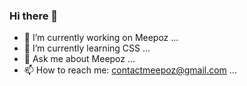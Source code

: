 ### Hi there 👋

- 🔭 I’m currently working on Meepoz ...
- 🌱 I’m currently learning CSS ...
- 💬 Ask me about Meepoz ...
- 📫 How to reach me: contactmeepoz@gmail.com ...

<!--
**Husky150/Husky150** is a ✨ _special_ ✨ repository because its `README.md` (this file) appears on your GitHub profile.

Here are some ideas to get you started:

- 🔭 I’m currently working on ...
- 🌱 I’m currently learning ...
- 👯 I’m looking to collaborate on ...
- 🤔 I’m looking for help with ...
- 💬 Ask me about ...
- 📫 How to reach me: ...
- 😄 Pronouns: ...
- ⚡ Fun fact: ...
-->
